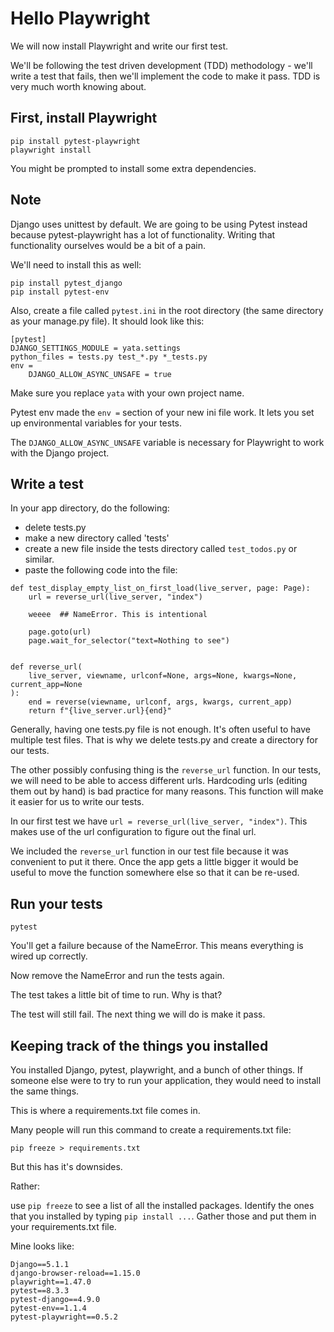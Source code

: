 # Hello Playwright 

We will now install Playwright and write our first test.

We'll be following the test driven development (TDD) methodology - we'll write a test that fails, then we'll implement the code to make it pass. TDD is very much worth knowing about. 

## First, install Playwright

```
pip install pytest-playwright
playwright install
```

You might be prompted to install some extra dependencies.

## Note

Django uses unittest by default. We are going to be using Pytest instead because pytest-playwright has a lot of functionality. Writing that functionality ourselves would be a bit of a pain.

We'll need to install this as well:

```
pip install pytest_django
pip install pytest-env
```

Also, create a file called `pytest.ini` in the root directory (the same directory as your manage.py file). It should look like this:

```
[pytest]
DJANGO_SETTINGS_MODULE = yata.settings
python_files = tests.py test_*.py *_tests.py
env =
    DJANGO_ALLOW_ASYNC_UNSAFE = true

```

Make sure you replace `yata` with your own project name.

Pytest env made the `env =` section of your new ini file work. It lets you set up environmental variables for your tests. 

The `DJANGO_ALLOW_ASYNC_UNSAFE` variable is necessary for Playwright to work with the Django project.

## Write a test 

In your app directory, do the following:

- delete tests.py
- make a new directory called 'tests'
- create a new file inside the tests directory called `test_todos.py` or similar. 
- paste the following code into the file:

```
def test_display_empty_list_on_first_load(live_server, page: Page):
    url = reverse_url(live_server, "index")

    weeee  ## NameError. This is intentional

    page.goto(url)
    page.wait_for_selector("text=Nothing to see")


def reverse_url(
    live_server, viewname, urlconf=None, args=None, kwargs=None, current_app=None
):
    end = reverse(viewname, urlconf, args, kwargs, current_app)
    return f"{live_server.url}{end}"
```

Generally, having one tests.py file is not enough. It's often useful to have multiple test files. That is why we delete tests.py and create a directory for our tests.

The other possibly confusing thing is the `reverse_url` function. In our tests, we will need to be able to access different urls. Hardcoding urls (editing them out by hand) is bad practice for many reasons. This function will make it easier for us to write our tests.

In our first test we have `url = reverse_url(live_server, "index")`.  This makes use of the url configuration to figure out the final url.

We included the `reverse_url` function in our test file because it was convenient to put it there. Once the app gets a little bigger it would be useful to move the function somewhere else so that it can be re-used.


## Run your tests

```
pytest
```

You'll get a failure because of the NameError. This means everything is wired up correctly.

Now remove the NameError and run the tests again. 

The test takes a little bit of time to run. Why is that?

The test will still fail. The next thing we will do is make it pass.

## Keeping track of the things you installed 

You installed Django, pytest, playwright, and a bunch of other things. If someone else were to try to run your application, they would need to install the same things.

This is where a requirements.txt  file comes in.

Many people will run this command to create a requirements.txt file:

```
pip freeze > requirements.txt
```

But this has it's downsides.

Rather:

use `pip freeze` to see a list of all the installed packages. Identify the ones that you installed by typing `pip install ...`. Gather those and put them in your requirements.txt file.

Mine looks like:

```
Django==5.1.1
django-browser-reload==1.15.0
playwright==1.47.0
pytest==8.3.3
pytest-django==4.9.0
pytest-env==1.1.4
pytest-playwright==0.5.2
```